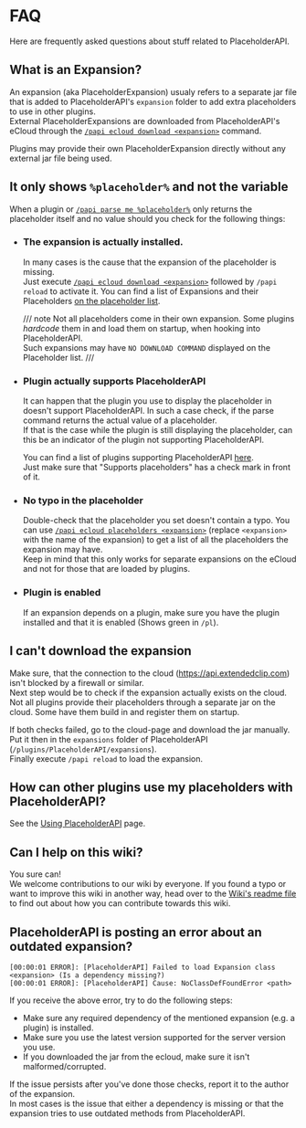 # FAQ

Here are frequently asked questions about stuff related to PlaceholderAPI.

## What is an Expansion?

An expansion (aka PlaceholderExpansion) usualy refers to a separate jar file that is added to PlaceholderAPI's `expansion` folder to add extra placeholders to use in other plugins.  
External PlaceholderExpansions are downloaded from PlaceholderAPI's eCloud through the [`/papi ecloud download <expansion>`](commands.md#papi-ecloud-download) command.

Plugins may provide their own PlaceholderExpansion directly without any external jar file being used.

## It only shows `%placeholder%` and not the variable

When a plugin or [`/papi parse me %placeholder%`](commands.md#papi-parse) only returns the placeholder itself and no value should you check for the following things:

- ### The expansion is actually installed.
    In many cases is the cause that the expansion of the placeholder is missing.  
    Just execute [`/papi ecloud download <expansion>`](commands.md#papi-ecloud-download) followed by `/papi reload` to activate it. You can find a list of Expansions and their Placeholders [on the placeholder list](users/placeholder-list.md).
    
    /// note
    Not all placeholders come in their own expansion. Some plugins *hardcode* them in and load them on startup, when hooking into PlaceholderAPI.  
    Such expansions may have `NO DOWNLOAD COMMAND` displayed on the Placeholder list.
    ///
  
- ### Plugin actually supports PlaceholderAPI
    It can happen that the plugin you use to display the placeholder in doesn't support PlaceholderAPI. In such a case check, if the parse command returns the actual value of a placeholder.  
    If that is the case while the plugin is still displaying the placeholder, can this be an indicator of the plugin not supporting PlaceholderAPI.
    
    You can find a list of plugins supporting PlaceholderAPI [here](users/plugins-using-placeholderapi.md).  
    Just make sure that "Supports placeholders" has a check mark in front of it.
  
- ### No typo in the placeholder
    Double-check that the placeholder you set doesn't contain a typo. You can use [`/papi ecloud placeholders <expansion>`](commands.md#papi-ecloud-placeholders) (replace `<expansion>` with the name of the expansion) to get a list of all the placeholders the expansion may have.  
    Keep in mind that this only works for separate expansions on the eCloud and not for those that are loaded by plugins.
  
- ### Plugin is enabled
    If an expansion depends on a plugin, make sure you have the plugin installed and that it is enabled (Shows green in `/pl`).

## I can't download the expansion

Make sure, that the connection to the cloud (https://api.extendedclip.com) isn't blocked by a firewall or similar.  
Next step would be to check if the expansion actually exists on the cloud. Not all plugins provide their placeholders through a separate jar on the cloud. Some have them build in and register them on startup.

If both checks failed, go to the cloud-page and download the jar manually. Put it then in the `expansions` folder of PlaceholderAPI (`/plugins/PlaceholderAPI/expansions`).  
Finally execute `/papi reload` to load the expansion.

## How can other plugins use my placeholders with PlaceholderAPI?

See the [Using PlaceholderAPI](developers/using-placeholderapi.md) page.

## Can I help on this wiki?

You sure can!  
We welcome contributions to our wiki by everyone. If you found a typo or want to improve this wiki in another way, head over to the [Wiki's readme file][readme] to find out about how you can contribute towards this wiki.

## PlaceholderAPI is posting an error about an outdated expansion?

```
[00:00:01 ERROR]: [PlaceholderAPI] Failed to load Expansion class <expansion> (Is a dependency missing?)
[00:00:01 ERROR]: [PlaceholderAPI] Cause: NoClassDefFoundError <path>
```

If you receive the above error, try to do the following steps:

- Make sure any required dependency of the mentioned expansion (e.g. a plugin) is installed.
- Make sure you use the latest version supported for the server version you use.
- If you downloaded the jar from the ecloud, make sure it isn't malformed/corrupted.

If the issue persists after you've done those checks, report it to the author of the expansion.  
In most cases is the issue that either a dependency is missing or that the expansion tries to use outdated methods from PlaceholderAPI.

[readme]: https://github.com/PlaceholderAPI/PlaceholderAPI/blob/wiki/README.md